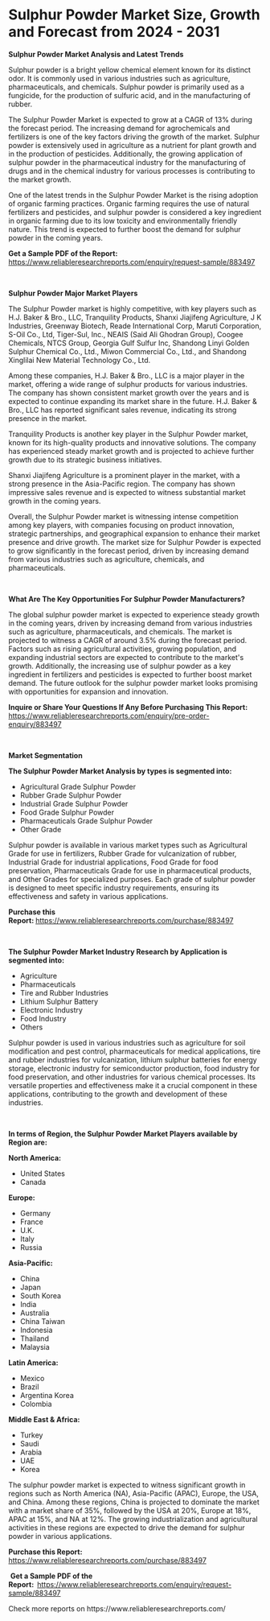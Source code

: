 <p><h1>Sulphur Powder Market Size, Growth and Forecast from 2024 - 2031</h1></p><p><strong>Sulphur Powder Market Analysis and Latest Trends</strong></p>
<p><p>Sulphur powder is a bright yellow chemical element known for its distinct odor. It is commonly used in various industries such as agriculture, pharmaceuticals, and chemicals. Sulphur powder is primarily used as a fungicide, for the production of sulfuric acid, and in the manufacturing of rubber.</p><p>The Sulphur Powder Market is expected to grow at a CAGR of 13% during the forecast period. The increasing demand for agrochemicals and fertilizers is one of the key factors driving the growth of the market. Sulphur powder is extensively used in agriculture as a nutrient for plant growth and in the production of pesticides. Additionally, the growing application of sulphur powder in the pharmaceutical industry for the manufacturing of drugs and in the chemical industry for various processes is contributing to the market growth.</p><p>One of the latest trends in the Sulphur Powder Market is the rising adoption of organic farming practices. Organic farming requires the use of natural fertilizers and pesticides, and sulphur powder is considered a key ingredient in organic farming due to its low toxicity and environmentally friendly nature. This trend is expected to further boost the demand for sulphur powder in the coming years.</p></p>
<p><strong>Get a Sample PDF of the Report:&nbsp;</strong> <a href="https://www.reliableresearchreports.com/enquiry/request-sample/883497">https://www.reliableresearchreports.com/enquiry/request-sample/883497</a></p>
<p>&nbsp;</p>
<p><strong>Sulphur Powder Major Market Players</strong></p>
<p><p>The Sulphur Powder market is highly competitive, with key players such as H.J. Baker & Bro., LLC, Tranquility Products, Shanxi Jiajifeng Agriculture, J K Industries, Greenway Biotech, Reade International Corp, Maruti Corporation, S-Oil Co., Ltd, Tiger-Sul, Inc., NEAIS (Said Ali Ghodran Group), Coogee Chemicals, NTCS Group, Georgia Gulf Sulfur Inc, Shandong Linyi Golden Sulphur Chemical Co., Ltd., Miwon Commercial Co., Ltd., and Shandong Xinglilai New Material Technology Co., Ltd.</p><p>Among these companies, H.J. Baker & Bro., LLC is a major player in the market, offering a wide range of sulphur products for various industries. The company has shown consistent market growth over the years and is expected to continue expanding its market share in the future. H.J. Baker & Bro., LLC has reported significant sales revenue, indicating its strong presence in the market.</p><p>Tranquility Products is another key player in the Sulphur Powder market, known for its high-quality products and innovative solutions. The company has experienced steady market growth and is projected to achieve further growth due to its strategic business initiatives.</p><p>Shanxi Jiajifeng Agriculture is a prominent player in the market, with a strong presence in the Asia-Pacific region. The company has shown impressive sales revenue and is expected to witness substantial market growth in the coming years.</p><p>Overall, the Sulphur Powder market is witnessing intense competition among key players, with companies focusing on product innovation, strategic partnerships, and geographical expansion to enhance their market presence and drive growth. The market size for Sulphur Powder is expected to grow significantly in the forecast period, driven by increasing demand from various industries such as agriculture, chemicals, and pharmaceuticals.</p></p>
<p>&nbsp;</p>
<p><strong>What Are The Key Opportunities For Sulphur Powder Manufacturers?</strong></p>
<p><p>The global sulphur powder market is expected to experience steady growth in the coming years, driven by increasing demand from various industries such as agriculture, pharmaceuticals, and chemicals. The market is projected to witness a CAGR of around 3.5% during the forecast period. Factors such as rising agricultural activities, growing population, and expanding industrial sectors are expected to contribute to the market's growth. Additionally, the increasing use of sulphur powder as a key ingredient in fertilizers and pesticides is expected to further boost market demand. The future outlook for the sulphur powder market looks promising with opportunities for expansion and innovation.</p></p>
<p><strong>Inquire or Share Your Questions If Any Before Purchasing This Report:</strong> <a href="https://www.reliableresearchreports.com/enquiry/pre-order-enquiry/883497">https://www.reliableresearchreports.com/enquiry/pre-order-enquiry/883497</a></p>
<p>&nbsp;</p>
<p><strong>Market Segmentation</strong></p>
<p><strong>The Sulphur Powder Market Analysis by types is segmented into:</strong></p>
<p><ul><li>Agricultural Grade Sulphur Powder</li><li>Rubber Grade Sulphur Powder</li><li>Industrial Grade Sulphur Powder</li><li>Food Grade Sulphur Powder</li><li>Pharmaceuticals Grade Sulphur Powder</li><li>Other Grade</li></ul></p>
<p><p>Sulphur powder is available in various market types such as Agricultural Grade for use in fertilizers, Rubber Grade for vulcanization of rubber, Industrial Grade for industrial applications, Food Grade for food preservation, Pharmaceuticals Grade for use in pharmaceutical products, and Other Grades for specialized purposes. Each grade of sulphur powder is designed to meet specific industry requirements, ensuring its effectiveness and safety in various applications.</p></p>
<p><strong>Purchase this Report:&nbsp;</strong><a href="https://www.reliableresearchreports.com/purchase/883497">https://www.reliableresearchreports.com/purchase/883497</a></p>
<p>&nbsp;</p>
<p><strong>The Sulphur Powder Market Industry Research by Application is segmented into:</strong></p>
<p><ul><li>Agriculture</li><li>Pharmaceuticals</li><li>Tire and Rubber Industries</li><li>Lithium Sulphur Battery</li><li>Electronic Industry</li><li>Food Industry</li><li>Others</li></ul></p>
<p><p>Sulphur powder is used in various industries such as agriculture for soil modification and pest control, pharmaceuticals for medical applications, tire and rubber industries for vulcanization, lithium sulphur batteries for energy storage, electronic industry for semiconductor production, food industry for food preservation, and other industries for various chemical processes. Its versatile properties and effectiveness make it a crucial component in these applications, contributing to the growth and development of these industries.</p></p>
<p>&nbsp;</p>
<p><strong>In terms of Region, the Sulphur Powder Market Players available by Region are:</strong></p>
<p>
    <p> <strong> North America: </strong>
        <ul>
            <li>United States</li>
            <li>Canada</li>
        </ul>
        </p> 
    <p> <strong> Europe: </strong>
        <ul>
            <li>Germany</li>
            <li>France</li>
            <li>U.K.</li>
            <li>Italy</li>
            <li>Russia</li>
        </ul>
        </p> 
    <p> <strong> Asia-Pacific: </strong>
        <ul>
            <li>China</li>
            <li>Japan</li>
            <li>South Korea</li>
            <li>India</li>
            <li>Australia</li>
            <li>China Taiwan</li>
            <li>Indonesia</li>
            <li>Thailand</li>
            <li>Malaysia</li>
        </ul>
        </p> 
    <p> <strong> Latin America: </strong>
        <ul>
            <li>Mexico</li>
            <li>Brazil</li>
            <li>Argentina Korea</li>
            <li>Colombia</li>
        </ul>
        </p> 
    <p> <strong> Middle East & Africa: </strong>
        <ul>
            <li>Turkey</li>
            <li>Saudi</li>
            <li>Arabia</li>
            <li>UAE</li>
            <li>Korea</li>
        </ul>
    </p>
    </p>
<p><p>The sulphur powder market is expected to witness significant growth in regions such as North America (NA), Asia-Pacific (APAC), Europe, the USA, and China. Among these regions, China is projected to dominate the market with a market share of 35%, followed by the USA at 20%, Europe at 18%, APAC at 15%, and NA at 12%. The growing industrialization and agricultural activities in these regions are expected to drive the demand for sulphur powder in various applications.</p></p>
<p><strong>Purchase this Report: </strong><a href="https://www.reliableresearchreports.com/purchase/883497">https://www.reliableresearchreports.com/purchase/883497</a></p>
<p>&nbsp;<strong>Get a Sample PDF of the Report:&nbsp;&nbsp;</strong><a href="https://www.reliableresearchreports.com/enquiry/request-sample/883497">https://www.reliableresearchreports.com/enquiry/request-sample/883497</a></p>
<p><strong></strong></p>
<p>Check more reports on https://www.reliableresearchreports.com/</p>